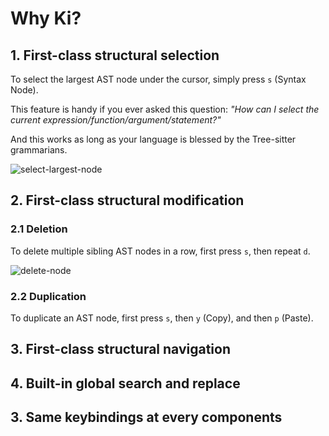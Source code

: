 # Why Ki?

## 1. First-class structural selection

To select the largest AST node under the cursor, simply press `s` (Syntax Node). 

This feature is handy if you ever asked this question: _"How can I select the current expression/function/argument/statement?"_

And this works as long as your language is blessed by the Tree-sitter grammarians.

![select-largest-node](https://github.com/user-attachments/assets/1bc1bbf4-d5f2-4233-b2a6-f07f8316fd84)


## 2. First-class structural modification

### 2.1 Deletion

To delete multiple sibling AST nodes in a row, first press `s`, then repeat `d`.

![delete-node](https://github.com/user-attachments/assets/8b2c263d-d05b-4f50-ae1d-ee17914f7c09)

### 2.2 Duplication

To duplicate an AST node, first press `s`, then `y` (Copy), and then `p` (Paste).


## 3. First-class structural navigation

## 4. Built-in global search and replace

## 3. Same keybindings at every components
